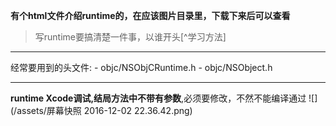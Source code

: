 __有个html文件介绍runtime的，在应该图片目录里，下载下来后可以查看__
>写runtime要搞清楚一件事，以谁开头[^学习方法]
<hr>
经常要用到的头文件:
- objc/NSObjCRuntime.h
- objc/NSObject.h

***
__runtime Xcode调试,结局方法中不带有参数__,必须要修改，不然不能编译通过
![](/assets/屏幕快照 2016-12-02 22.36.42.png)

